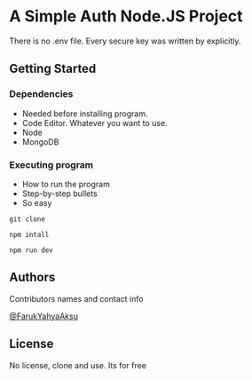 # A Simple Auth Node.JS Project

There is no .env file. Every secure key was written by explicitly.

## Getting Started

### Dependencies

* Needed before installing program.
* Code Editor. Whatever you want to use.
* Node
* MongoDB

### Executing program

* How to run the program
* Step-by-step bullets
* So easy
```
git clone 
```
```
npm intall 
```
```
npm run dev 
```

## Authors

Contributors names and contact info
  
[@FarukYahyaAksu](https://www.linkedin.com/in/farukyahya-aksu/)

## License

No license, clone and use. Its for free